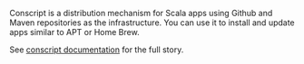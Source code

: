Conscript is a distribution mechanism for Scala apps using Github and Maven repositories as the infrastructure. You can use it to install and update apps similar to APT or Home Brew.

See [conscript documentation](http://www.foundweekends.org/conscript) for the full story.
